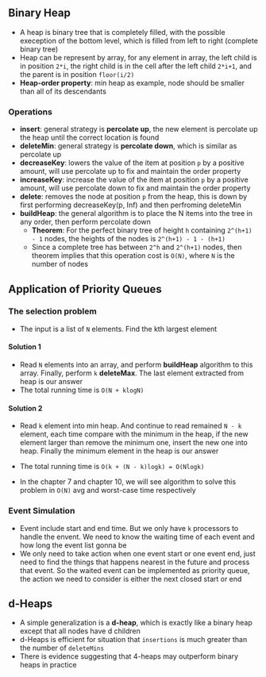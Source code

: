 ## Binary Heap

- A heap is binary tree that is completely filled, with the possible exeception of the bottom level, which is filled from left to right (complete binary tree)
- Heap can be represent by array, for any element in array, the left child is in position `2*i`, the right child is in the cell after the left child `2*i+1`, and the parent is in position `floor(i/2)`
- **Heap-order property**: min heap as example, node should be smaller than all of its descendants

### Operations

- **insert**: general strategy is **percolate up**, the new element is percolate up the heap until the correct location is found
- **deleteMin**: general strategy is **percolate down**, which is similar as percolate up
- **decreaseKey**: lowers the value of the item at position `p` by a positive amount, will use percolate up to fix and maintain the order property
- **increaseKey**: increase the value of the item at position `p` by a positive amount, will use percolate down to fix and maintain the order property
- **delete**: removes the node at position `p` from the heap, this is down by first performing decreaseKey(p, Inf) and then perfroming deleteMin
- **buildHeap**: the general algorithm is to place the N items into the tree in any order, then perform percolate down
  - **Theorem**: For the perfect binary tree of height `h` containing `2^(h+1) - 1` nodes, the heights of the nodes is `2^(h+1) - 1 - (h+1)`
  - Since a complete tree has between `2^h` and `2^(h+1)` nodes, then theorem implies that this operation cost is `O(N)`, where `N` is the number of nodes

## Application of Priority Queues

### The selection problem

- The input is a list of `N` elements. Find the kth largest element

#### Solution 1

- Read `N` elements into an array, and perform **buildHeap** algorithm to this array. Finally, perform `k` **deleteMax**. The last element extracted from heap is our answer
- The total running time is `O(N + klogN)`

#### Solution 2

- Read `k` element into min heap. And continue to read remained `N - k` element, each time compare with the minimum in the heap, if the new element larger than remove the minimum one, insert the new one into heap. Finally the minimum element in the heap is our answer

- The total running time is `O(k + (N - k)logk) = O(Nlogk)`

- In the chapter 7 and chapter 10, we will see algorithm to solve this problem in `O(N)` avg and worst-case time respectively


### Event Simulation

- Event include start and end time. But we only have `k` processors to handle the envent. We need to know the waiting time of each event and how long the event list gonna be
- We only need to take action when one event start or one event end, just need to find the things that happens nearest in the future and process that event. So the waited event can be implemented as priority queue, the action we need to consider is either the next closed start or end

## d-Heaps

- A simple generalization is a **d-heap**, which is exactly like a binary heap except that all nodes have d children
- d-Heaps is efficient for situation that `insertions` is much greater than the number of `deleteMins`
- There is evidence suggesting that 4-heaps may outperform binary heaps in practice